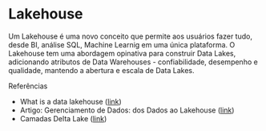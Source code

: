 # Lakehouse

Um Lakehouse é uma novo conceito que permite aos usuários fazer tudo, desde BI, análise SQL, Machine Learnig em uma única plataforma. O Lakehouse tem uma abordagem opinativa para construir Data Lakes, adicionando atributos de Data Warehouses - confiabilidade, desempenho e qualidade, mantendo a abertura e escala de Data Lakes.

Referências
- What is a data lakehouse ([link](https://databricks.com/blog/2020/01/30/what-is-a-data-lakehouse.html))
- Artigo: Gerenciamento de Dados: dos Dados ao Lakehouse ([link](https://blog.compassouol.com/tech/gerenciamento-de-dados-dos-dados-ao-lakehouse/))
- Camadas Delta Lake ([link](https://live-delta-io.pantheonsite.io/wp-content/uploads/2019/04/Delta-Lake-marketecture-0423c.png))

